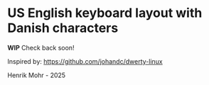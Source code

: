 # US English keyboard layout with Danish characters

**WIP**
Check back soon!

Inspired by:
https://github.com/johandc/dwerty-linux

Henrik Mohr - 2025
